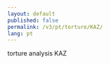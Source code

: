 ```yaml
---
layout: default
published: false
permalink: /v3/pt/torture/KAZ/
lang: pt
---
```


torture analysis KAZ
